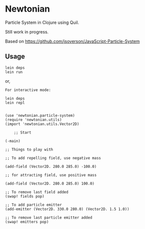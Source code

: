 # Newtonian

Particle System in Clojure using Quil.

Still work in progress.

Based on https://github.com/jsoverson/JavaScript-Particle-System

## Usage

	lein deps
	lein run

or,

	For interactive mode:

	lein deps
	lein repl


	(use 'newtonian.particle-system)
	(require 'newtonian.utils)
	(import 'newtonian.utils.Vector2D)

        ;; Start 

	(-main)

	;; Things to play with

	;; To add repelling field, use negative mass

	(add-field (Vector2D. 280.0 285.0) -100.0)

	;; for attracting field, use positive mass

	(add-field (Vector2D. 280.0 285.0) 100.0)

	;; To remove last field added
	(swap! fields pop)

	;; To add particle emitter
	(add-emitter (Vector2D. 330.0 280.0) (Vector2D. 1.5 1.0))

	;; To remove last particle emitter added
	(swap! emitters pop)



